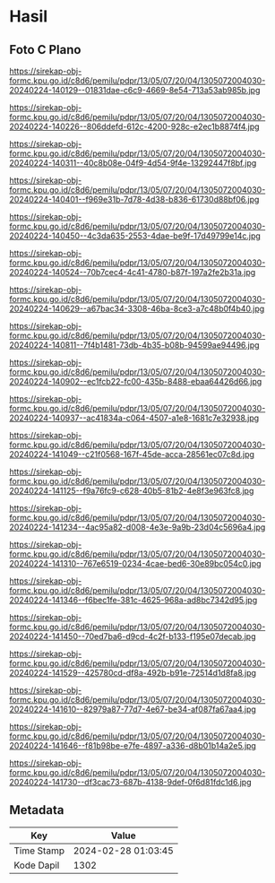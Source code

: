 # Hasil

## Foto C Plano

https://sirekap-obj-formc.kpu.go.id/c8d6/pemilu/pdpr/13/05/07/20/04/1305072004030-20240224-140129--01831dae-c6c9-4669-8e54-713a53ab985b.jpg

https://sirekap-obj-formc.kpu.go.id/c8d6/pemilu/pdpr/13/05/07/20/04/1305072004030-20240224-140226--806ddefd-612c-4200-928c-e2ec1b8874f4.jpg

https://sirekap-obj-formc.kpu.go.id/c8d6/pemilu/pdpr/13/05/07/20/04/1305072004030-20240224-140311--40c8b08e-04f9-4d54-9f4e-13292447f8bf.jpg

https://sirekap-obj-formc.kpu.go.id/c8d6/pemilu/pdpr/13/05/07/20/04/1305072004030-20240224-140401--f969e31b-7d78-4d38-b836-61730d88bf06.jpg

https://sirekap-obj-formc.kpu.go.id/c8d6/pemilu/pdpr/13/05/07/20/04/1305072004030-20240224-140450--4c3da635-2553-4dae-be9f-17d49799e14c.jpg

https://sirekap-obj-formc.kpu.go.id/c8d6/pemilu/pdpr/13/05/07/20/04/1305072004030-20240224-140524--70b7cec4-4c41-4780-b87f-197a2fe2b31a.jpg

https://sirekap-obj-formc.kpu.go.id/c8d6/pemilu/pdpr/13/05/07/20/04/1305072004030-20240224-140629--a67bac34-3308-46ba-8ce3-a7c48b0f4b40.jpg

https://sirekap-obj-formc.kpu.go.id/c8d6/pemilu/pdpr/13/05/07/20/04/1305072004030-20240224-140811--7f4b1481-73db-4b35-b08b-94599ae94496.jpg

https://sirekap-obj-formc.kpu.go.id/c8d6/pemilu/pdpr/13/05/07/20/04/1305072004030-20240224-140902--ec1fcb22-fc00-435b-8488-ebaa64426d66.jpg

https://sirekap-obj-formc.kpu.go.id/c8d6/pemilu/pdpr/13/05/07/20/04/1305072004030-20240224-140937--ac41834a-c064-4507-a1e8-1681c7e32938.jpg

https://sirekap-obj-formc.kpu.go.id/c8d6/pemilu/pdpr/13/05/07/20/04/1305072004030-20240224-141049--c21f0568-167f-45de-acca-28561ec07c8d.jpg

https://sirekap-obj-formc.kpu.go.id/c8d6/pemilu/pdpr/13/05/07/20/04/1305072004030-20240224-141125--f9a76fc9-c628-40b5-81b2-4e8f3e963fc8.jpg

https://sirekap-obj-formc.kpu.go.id/c8d6/pemilu/pdpr/13/05/07/20/04/1305072004030-20240224-141234--4ac95a82-d008-4e3e-9a9b-23d04c5696a4.jpg

https://sirekap-obj-formc.kpu.go.id/c8d6/pemilu/pdpr/13/05/07/20/04/1305072004030-20240224-141310--767e6519-0234-4cae-bed6-30e89bc054c0.jpg

https://sirekap-obj-formc.kpu.go.id/c8d6/pemilu/pdpr/13/05/07/20/04/1305072004030-20240224-141346--f6bec1fe-381c-4625-968a-ad8bc7342d95.jpg

https://sirekap-obj-formc.kpu.go.id/c8d6/pemilu/pdpr/13/05/07/20/04/1305072004030-20240224-141450--70ed7ba6-d9cd-4c2f-b133-f195e07decab.jpg

https://sirekap-obj-formc.kpu.go.id/c8d6/pemilu/pdpr/13/05/07/20/04/1305072004030-20240224-141529--425780cd-df8a-492b-b91e-72514d1d8fa8.jpg

https://sirekap-obj-formc.kpu.go.id/c8d6/pemilu/pdpr/13/05/07/20/04/1305072004030-20240224-141610--82979a87-77d7-4e67-be34-af087fa67aa4.jpg

https://sirekap-obj-formc.kpu.go.id/c8d6/pemilu/pdpr/13/05/07/20/04/1305072004030-20240224-141646--f81b98be-e7fe-4897-a336-d8b01b14a2e5.jpg

https://sirekap-obj-formc.kpu.go.id/c8d6/pemilu/pdpr/13/05/07/20/04/1305072004030-20240224-141730--df3cac73-687b-4138-9def-0f6d81fdc1d6.jpg


## Metadata

| Key        | Value               |
| ---------- | ------------------- |
| Time Stamp | 2024-02-28 01:03:45 |
| Kode Dapil | 1302                |




